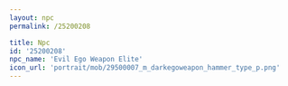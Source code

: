```yaml
---
layout: npc
permalink: /25200208

title: Npc
id: '25200208'
npc_name: 'Evil Ego Weapon Elite'
icon_url: 'portrait/mob/29500007_m_darkegoweapon_hammer_type_p.png'
---
```

